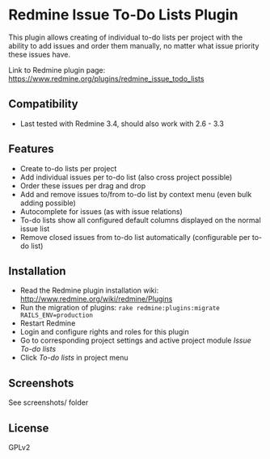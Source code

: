 # Redmine Issue To-Do Lists Plugin

This plugin allows creating of individual to-do lists per project with the ability to add issues and order them manually, no matter what issue priority these issues have.

Link to Redmine plugin page: https://www.redmine.org/plugins/redmine_issue_todo_lists

## Compatibility

* Last tested with Redmine 3.4, should also work with 2.6 - 3.3

## Features

* Create to-do lists per project
* Add individual issues per to-do list (also cross project possible)
* Order these issues per drag and drop
* Add and remove issues to/from to-do list by context menu (even bulk adding possible)
* Autocomplete for issues (as with issue relations)
* To-do lists show all configured default columns displayed on the normal issue list
* Remove closed issues from to-do list automatically (configurable per to-do list)

## Installation

* Read the Redmine plugin installation wiki: http://www.redmine.org/wiki/redmine/Plugins
* Run the migration of plugins: `rake redmine:plugins:migrate RAILS_ENV=production`
* Restart Redmine
* Login and configure rights and roles for this plugin
* Go to corresponding project settings and active project module *Issue To-do lists*
* Click *To-do lists* in project menu

## Screenshots

See screenshots/ folder

## License

GPLv2
